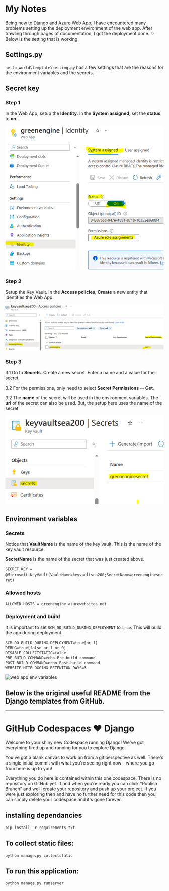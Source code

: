 # My Notes 

Being new to Django and Azure Web App, I have encountered many problems setting up the deployment environment of the web app.  After trawling through pages of documentation, I got the deployment done. ✨ Below is the setting that is working.

## Settings.py

`hello_world\template\setting.py` has a few settings that are the reasons for the environment variables and the secrets.

## Secret key

###  Step 1

In the Web App, setup the **Identity**. In the **System assigned**, set the **status** to **on**.

![web app identity](./env_setup/webapp_identity.png)
   
###  Step 2

Setup the Key Vault. In the **Access policies**, **Create** a new entity that identifies the Web App.

![key vault access policies](./env_setup/keyvault_policies.png)

### Step 3

3.1  Go to **Secrets**. Create a new secret.  Enter a name and a value for the secret.

3.2  For the permissions, only need to select **Secret Permissions** -- **Get**.

3.2  The **name** of the secret will be used in the environment variables. The **uri** of the secret can also be used. But, the setup here uses the name of the secret.

![key vault secrets](./env_setup/keyvault_secret.png)

## Environment variables

### Secrets

Notice that **VaultName** is the name of the key vault. This is the name of the key vault resource.

**SecretName** is the name of the secret that was just created above.

```SECRET_KEY = @Microsoft.KeyVault(VaultName=keyvaultsea200;SecretName=greenenginesecret)```

### Allowed hosts

```ALLOWED_HOSTS = greenengine.azurewebsites.net```

### Deployment and build

It is important to set `SCM_DO_BUILD_DURING_DEPLOYMENT` to  `true`. This will build the app during deployment.

```
SCM_DO_BUILD_DURING_DEPLOYMENT=true[or 1]
DEBUG=true[false or 1 or 0]
DISABLE_COLLECTSTATIC=false
PRE_BUILD_COMMAND=echo Pre-build command
POST_BUILD_COMMAND=echo Post-build command
WEBSITE_HTTPLOGGING_RETENTION_DAYS=3
``` 

![web app env variables](./env_setup/webapp_env.png)

## Below is the original useful README from the Django templates from GitHub.

---

# GitHub Codespaces ♥️ Django

Welcome to your shiny new Codespace running Django! We've got everything fired up and running for you to explore Django.

You've got a blank canvas to work on from a git perspective as well. There's a single initial commit with what you're seeing right now - where you go from here is up to you!

Everything you do here is contained within this one codespace. There is no repository on GitHub yet. If and when you’re ready you can click "Publish Branch" and we’ll create your repository and push up your project. If you were just exploring then and have no further need for this code then you can simply delete your codespace and it's gone forever.

## installing dependancies

```python
pip install -r requirements.txt
```

## To collect static files:

```python
python manage.py collectstatic
```

## To run this application:

```python
python manage.py runserver
```
